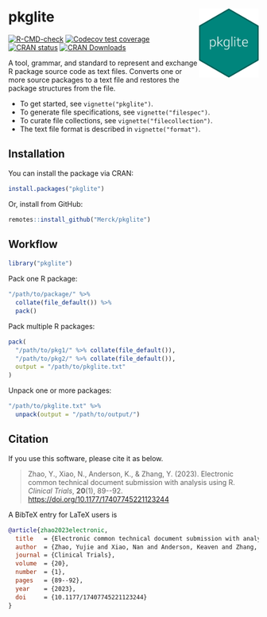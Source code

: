 # pkglite <img src="man/figures/logo.png" align="right" width="120" />

<!-- badges: start -->
[![R-CMD-check](https://github.com/Merck/pkglite/actions/workflows/R-CMD-check.yaml/badge.svg)](https://github.com/Merck/pkglite/actions/workflows/R-CMD-check.yaml)
[![Codecov test coverage](https://codecov.io/gh/Merck/pkglite/branch/master/graph/badge.svg)](https://app.codecov.io/gh/Merck/pkglite?branch=master)
[![CRAN status](https://www.r-pkg.org/badges/version/pkglite)](https://CRAN.R-project.org/package=pkglite)
[![CRAN Downloads](https://cranlogs.r-pkg.org/badges/pkglite)](https://CRAN.R-project.org/package=pkglite)
<!-- badges: end -->

A tool, grammar, and standard to represent and exchange
R package source code as text files. Converts one or more source
packages to a text file and restores the package structures from the file.

- To get started, see `vignette("pkglite")`.
- To generate file specifications, see `vignette("filespec")`.
- To curate file collections, see `vignette("filecollection")`.
- The text file format is described in `vignette("format")`.

## Installation

You can install the package via CRAN:

```r
install.packages("pkglite")
```

Or, install from GitHub:

```r
remotes::install_github("Merck/pkglite")
```

## Workflow

```r
library("pkglite")
```

Pack one R package:

```r
"/path/to/package/" %>%
  collate(file_default()) %>%
  pack()
```

Pack multiple R packages:

```r
pack(
  "/path/to/pkg1/" %>% collate(file_default()),
  "/path/to/pkg2/" %>% collate(file_default()),
  output = "/path/to/pkglite.txt"
)
```

Unpack one or more packages:

```r
"/path/to/pkglite.txt" %>%
  unpack(output = "/path/to/output/")
```

## Citation

If you use this software, please cite it as below.

> Zhao, Y., Xiao, N., Anderson, K., & Zhang, Y. (2023).
> Electronic common technical document submission with analysis using R.
> _Clinical Trials_, **20**(1), 89--92.
> https://doi.org/10.1177/17407745221123244

A BibTeX entry for LaTeX users is

```bibtex
@article{zhao2023electronic,
  title   = {Electronic common technical document submission with analysis using {R}},
  author  = {Zhao, Yujie and Xiao, Nan and Anderson, Keaven and Zhang, Yilong},
  journal = {Clinical Trials},
  volume  = {20},
  number  = {1},
  pages   = {89--92},
  year    = {2023},
  doi     = {10.1177/17407745221123244}
}
```
